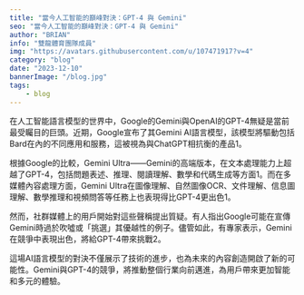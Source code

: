 ```yaml
---
title: "當今人工智能的巔峰對決：GPT-4 與 Gemini"
seo: "當今人工智能的巔峰對決：GPT-4 與 Gemini"
author: "BRIAN"
info: "雙龍體育團隊成員"
img: "https://avatars.githubusercontent.com/u/107471917?v=4"
category: "blog"
date: "2023-12-10"
bannerImage: "/blog.jpg"
tags:
    - blog
---
```

在人工智能語言模型的世界中，Google的Gemini與OpenAI的GPT-4無疑是當前最受矚目的巨頭。近期，Google宣布了其Gemini AI語言模型，該模型將驅動包括Bard在內的不同應用和服務，這被視為與ChatGPT相抗衡的產品1。

根據Google的比較，Gemini Ultra——Gemini的高端版本，在文本處理能力上超越了GPT-4，包括問題表述、推理、閱讀理解、數學和代碼生成等方面1。而在多媒體內容處理方面，Gemini Ultra在圖像理解、自然圖像OCR、文件理解、信息圖理解、數學推理和視頻問答等任務上也表現得比GPT-4更出色1。

然而，社群媒體上的用戶開始對這些聲稱提出質疑。有人指出Google可能在宣傳Gemini時過於吹噓或「挑選」其優越性的例子。儘管如此，有專家表示，Gemini在競爭中表現出色，將給GPT-4帶來挑戰2。

這場AI語言模型的對決不僅展示了技術的進步，也為未來的內容創造開啟了新的可能性。Gemini與GPT-4的競爭，將推動整個行業向前邁進，為用戶帶來更加智能和多元的體驗。
